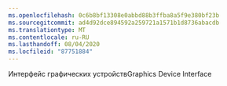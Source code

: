 ```yaml
---
ms.openlocfilehash: 0c6b8bf13308e0abbd88b3ffba8a5f9e380bf23b
ms.sourcegitcommit: ad4d92dce894592a259721a1571b1d8736abacdb
ms.translationtype: MT
ms.contentlocale: ru-RU
ms.lasthandoff: 08/04/2020
ms.locfileid: "87751884"
---
```

<span data-ttu-id="f22db-101">Интерфейс графических устройств</span><span class="sxs-lookup"><span data-stu-id="f22db-101">Graphics Device Interface</span></span>
